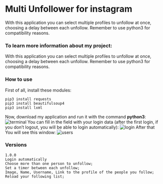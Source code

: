 # Multi Unfollower for instagram
With this application you can select multiple profiles to unfollow at once, choosing a delay between each unfollow. Remember to use python3 for compatibility reasons.

### To learn more information about my project:
With this application you can select multiple profiles to unfollow at once, choosing a delay between each unfollow. Remember to use python3 for compatibility reasons.
### How to use
First of all, install these modules:
```
pip3 install requests 
pip3 install beautifulsoup4 
pip3 install lxml
```
Now, download my application and run it with the command **python3**:
![terminal](https://user-images.githubusercontent.com/57559633/88385801-5824d080-cdaf-11ea-9988-edd01314de56.png)
You can fill in the field with your login data (after the first login, if you don’t logout, you will be able to login automatically):
![login](https://user-images.githubusercontent.com/57559633/88385817-64109280-cdaf-11ea-9f26-202f6c84f0f9.png)
After that You will see this window:
![users](https://user-images.githubusercontent.com/57559633/88385843-72f74500-cdaf-11ea-8cb2-f8fae3fc4fac.png)
### Versions
```
1.0.0
Login automatically
Choose more than one person to unfollow;
Set a timer between each unfollow;
Image, Name, Username, Link to the profile of the people you follow;
Reload your following list;
```
